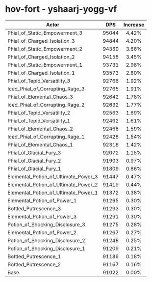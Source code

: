 # hov-fort - yshaarj-yogg-vf
| Actor | DPS | Increase |
|---|:---:|:---:|
|Phial_of_Static_Empowerment_3|95044|4.42%|
|Phial_of_Charged_Isolation_3|94844|4.20%|
|Phial_of_Static_Empowerment_2|94350|3.66%|
|Phial_of_Charged_Isolation_2|94158|3.45%|
|Phial_of_Static_Empowerment_1|93731|2.98%|
|Phial_of_Charged_Isolation_1|93573|2.80%|
|Phial_of_Tepid_Versatility_3|92766|1.92%|
|Iced_Phial_of_Corrupting_Rage_3|92765|1.91%|
|Phial_of_Elemental_Chaos_3|92642|1.78%|
|Iced_Phial_of_Corrupting_Rage_2|92632|1.77%|
|Phial_of_Tepid_Versatility_2|92563|1.69%|
|Phial_of_Tepid_Versatility_1|92492|1.61%|
|Phial_of_Elemental_Chaos_2|92468|1.59%|
|Iced_Phial_of_Corrupting_Rage_1|92428|1.54%|
|Phial_of_Elemental_Chaos_1|92318|1.42%|
|Phial_of_Glacial_Fury_3|92072|1.15%|
|Phial_of_Glacial_Fury_2|91903|0.97%|
|Phial_of_Glacial_Fury_1|91809|0.86%|
|Elemental_Potion_of_Ultimate_Power_3|91447|0.47%|
|Elemental_Potion_of_Ultimate_Power_2|91419|0.44%|
|Elemental_Potion_of_Ultimate_Power_1|91372|0.38%|
|Elemental_Potion_of_Power_1|91295|0.30%|
|Bottled_Putrescence_3|91293|0.30%|
|Elemental_Potion_of_Power_3|91291|0.30%|
|Potion_of_Shocking_Disclosure_3|91275|0.28%|
|Elemental_Potion_of_Power_2|91267|0.27%|
|Potion_of_Shocking_Disclosure_2|91248|0.25%|
|Potion_of_Shocking_Disclosure_1|91209|0.21%|
|Bottled_Putrescence_1|91186|0.18%|
|Bottled_Putrescence_2|91167|0.16%|
|Base|91022|0.00%|
